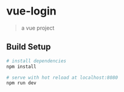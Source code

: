 # vue-login

> a vue project

## Build Setup

``` bash
# install dependencies
npm install

# serve with hot reload at localhost:8080
npm run dev
```
